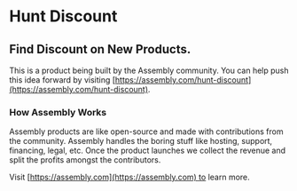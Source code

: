 # Hunt Discount

## Find Discount on New Products.

This is a product being built by the Assembly community. You can help push this idea forward by visiting [https://assembly.com/hunt-discount](https://assembly.com/hunt-discount).

### How Assembly Works

Assembly products are like open-source and made with contributions from the community. Assembly handles the boring stuff like hosting, support, financing, legal, etc. Once the product launches we collect the revenue and split the profits amongst the contributors.

Visit [https://assembly.com](https://assembly.com) to learn more.
